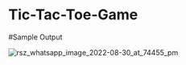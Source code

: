 # Tic-Tac-Toe-Game

#Sample Output


![rsz_whatsapp_image_2022-08-30_at_74455_pm](https://user-images.githubusercontent.com/107808348/187465443-42e83aa1-8749-4799-ab23-d225471301f4.jpg)
